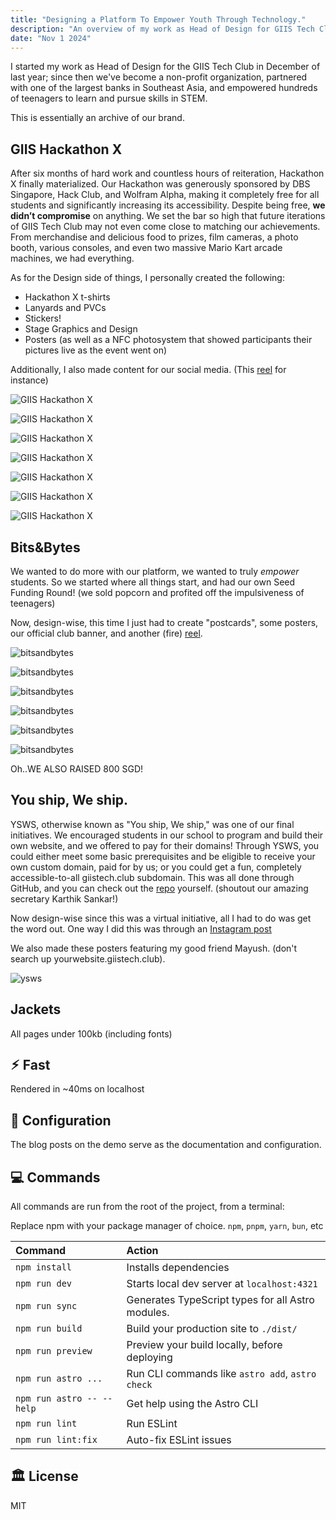 ```yaml
---
title: "Designing a Platform To Empower Youth Through Technology."
description: "An overview of my work as Head of Design for GIIS Tech Club."
date: "Nov 1 2024"
---
```


I started my work as Head of Design for the GIIS Tech Club in December of last year; since then we've become a non-profit organization, partnered with one of the largest banks in Southeast Asia, and empowered hundreds of teenagers to learn and pursue skills in STEM.  

This is essentially an archive of our brand.
## GIIS Hackathon X
After six months of hard work and countless hours of reiteration, Hackathon X finally materialized. Our Hackathon was generously sponsored by DBS Singapore, Hack Club, and Wolfram Alpha, making it completely free for all students and significantly increasing its accessibility. Despite being free, <b>we didn’t compromise</b> on anything. We set the bar so high that future iterations of GIIS Tech Club may not even come close to matching our achievements. From merchandise and delicious food to prizes, film cameras, a photo booth, various consoles, and even two massive Mario Kart arcade machines, we had everything.

As for the Design side of things, I personally created the following:
- Hackathon X t-shirts
- Lanyards and PVCs
- Stickers!
- Stage Graphics and Design
- Posters (as well as a NFC photosystem that showed participants their pictures live as the event went on)

 Additionally, I also made content for our social media. (This [reel](https://www.instagram.com/reel/C99zJphvfSC/?utm_source=ig_web_copy_link&igsh=MzRlODBiNWFlZA==) for instance)

![GIIS Hackathon X](/hackathonmain.JPG)

![GIIS Hackathon X](/hackathonaura.JPG)

![GIIS Hackathon X](/hackathonfilmsticker.png)

![GIIS Hackathon X](/hackathongroup.JPG)

![GIIS Hackathon X](/hackathonstage.JPG)

![GIIS Hackathon X](/hackathonsticker1.JPG)

![GIIS Hackathon X](/hackathonsticker2.JPG)
## Bits&Bytes
We wanted to do more with our platform, we wanted to truly <i>empower</i> students. So we started where all things start, and had our own Seed Funding Round! (we sold popcorn and profited off the impulsiveness of teenagers)

Now, design-wise, this time I just had to create "postcards", some posters, our official club banner, and another (fire) [reel](https://www.instagram.com/reel/DA-bbZrvaAL/?utm_source=ig_web_copy_link&igsh=MzRlODBiNWFlZA==).

![bitsandbytes](/bb7.webp)

![bitsandbytes](/bb2.webp)

![bitsandbytes](/bb3.webp)

![bitsandbytes](/bb4.webp)

![bitsandbytes](/bb5.webp)

![bitsandbytes](/bb6.webp)

Oh..WE ALSO RAISED 800 SGD!
## You ship, We ship.
YSWS, otherwise known as "You ship, We ship," was one of our final initiatives. We encouraged students in our school to program and build their own website, and we offered to pay for their domains! Through YSWS, you could either meet some basic prerequisites and be eligible to receive your own custom domain, paid for by us; or you could get a fun, completely accessible-to-all giistech.club subdomain. This was all done through GitHub, and you can check out the [repo](https://github.com/emergenitro/ysws-domain) yourself. (shoutout our amazing secretary Karthik Sankar!)

Now design-wise since this was a virtual initiative, all I had to do was get the word out. One way I did this was through an [Instagram post](https://www.instagram.com/p/DBLR5DuPFpT/?utm_source=ig_web_copy_link&igsh=MzRlODBiNWFlZA==)

We also made these posters featuring my good friend Mayush. (don't search up yourwebsite.giistech.club).

![ysws](/yswsposter.png)

## Jackets
All pages under 100kb (including fonts)

## ⚡︎ Fast
Rendered in ~40ms on localhost

## 📄 Configuration

The blog posts on the demo serve as the documentation and configuration.

## 💻 Commands

All commands are run from the root of the project, from a terminal:

Replace npm with your package manager of choice. `npm`, `pnpm`, `yarn`, `bun`, etc

| Command                   | Action                                           |
| :------------------------ | :----------------------------------------------- |
| `npm install`             | Installs dependencies                            |
| `npm run dev`             | Starts local dev server at `localhost:4321`      |
| `npm run sync`            | Generates TypeScript types for all Astro modules.|
| `npm run build`           | Build your production site to `./dist/`          |
| `npm run preview`         | Preview your build locally, before deploying     |
| `npm run astro ...`       | Run CLI commands like `astro add`, `astro check` |
| `npm run astro -- --help` | Get help using the Astro CLI                     |
| `npm run lint`            | Run ESLint                                       |
| `npm run lint:fix`        | Auto-fix ESLint issues                           |

## 🏛️ License

MIT
